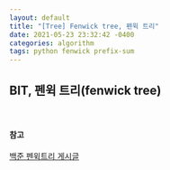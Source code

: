 ```yaml
---
layout: default
title: "[Tree] Fenwick tree, 펜윅 트리"
date: 2021-05-23 23:32:42 -0400
categories: algorithm
tags: python fenwick prefix-sum
---
```


## BIT, 펜윅 트리(fenwick tree)

<br>

#### 참고
[백준 펜윅트리 게시글]()

<br>
<br>
<br>